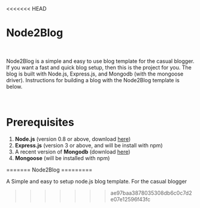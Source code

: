 <<<<<<< HEAD
<h1>Node2Blog</h1>
<br>
<p>Node2Blog is a simple and easy to use blog template for the casual blogger. If you want a fast and quick blog setup, then this is the project for you. The blog is built with Node.js, Express.js, and Mongodb (with the mongoose driver). Instructions for building a blog with the Node2Blog template is below.</p> 
<br>
<h1>Prerequisites</h1>
<ol>
	<li>
		<b>Node.js</b> (version 0.8 or above, download <a href='http://nodejs.org/'>here</a>)
	</li>
	<li>
		<b>Express.js</b> (version 3 or above, and will be install with npm)
	</li>
	<li>
		A recent version of <b>Mongodb</b> (download <a href='http://docs.mongodb.org/manual/installation/'>here</a>)
	<li>
		<b>Mongoose</b> (will be installed with npm)
	</li>
</ol>
=======
Node2Blog
=========

A Simple and easy to setup node.js blog template. For the casual blogger
>>>>>>> ae97baa3878035308db6c0c7d2e07e12596f43fc
